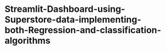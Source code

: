 # Streamlit-Dashboard-using-Superstore-data-implementing-both-Regression-and-classification-algorithms
